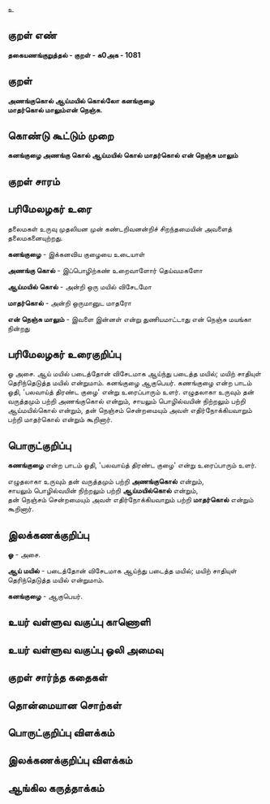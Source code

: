உ

## குறள் எண் 

**தகையணங்குறுத்தல் - குறள் - க0அக - 1081**

## குறள் 

**அணங்குகொல் ஆய்மயில் கொல்லோ கனங்குழை  
மாதர்கொல் மாலும்என் நெஞ்சு.** 

## கொண்டு கூட்டும் முறை

**கனங்குழை அணங்கு கொல் ஆய்மயில் கொல் மாதர்கொல் என் நெஞ்சு மாலும்** 

## குறள் சாரம் 


## பரிமேலழகர் உரை

தலைமகள் உருவு முதலியன முன் கண்டறிவனன்றிச் சிறந்தமையின் அவளைத் தலைமகனையுற்றது. 

**கனங்குழை** - இக்கனவிய குழையை உடையாள் 

**அணங்கு கொல்** - இப்பொழிற்கண் உறைவாளோர் தெய்வமகளோ 

**ஆய்மயில் கொல்** - அன்றி ஒரு மயில் விசேடமோ 

**மாதர்கொல்** - அன்றி ஒருமானுட மாதரோ 

**என் நெஞ்சு மாலும்** - இவளை இன்னள் என்று துணியமாட்டாது என் நெஞ்சு மயங்கா நின்றது

## பரிமேலழகர் உரைகுறிப்பு   

ஓ அசை. ஆய் மயில் படைத்தோன் விசேடமாக ஆய்ந்து படைத்த மயில்; மயிற் சாதியுள் தெரிந்தெடுத்த மயில் என்றுமாம். கனங்குழை ஆகுபெயர். கணங்குழை என்ற பாடம் ஓதி, 'பலவாய்த் திரண்ட குழை' என்று உரைப்பாரும் உளர். எழுதலாகா உருவும் தன் வருத்தமும் பற்றி அணங்குகொல் என்றும், சாயலும் பொழில்வயின் நிற்றலும் பற்றி ஆய்மயில்கொல் என்றும், தன் நெஞ்சம் சென்றமையும் அவள் எதிர்நோக்கியவாறும் பற்றி மாதர்கொல் என்றும் கூறினார்.

## பொருட்குறிப்பு 

**கணங்குழை** என்ற பாடம் ஓதி, 'பலவாய்த் திரண்ட குழை' என்று உரைப்பாரும் உளர். 

எழுதலாகா உருவும் தன் வருத்தமும் பற்றி **அணங்குகொல்** என்றும்,   
சாயலும் பொழில்வயின் நிற்றலும் பற்றி **ஆய்மயில்கொல்** என்றும்,   
தன் நெஞ்சம் சென்றமையும் அவள் எதிர்நோக்கியவாறும் பற்றி **மாதர்கொல்** என்றும் கூறினார்.

## இலக்கணக்குறிப்பு  

**ஓ** - அசை. 

**ஆய் மயில்** - படைத்தோன் விசேடமாக ஆய்ந்து படைத்த மயில்; மயிற் சாதியுள் தெரிந்தெடுத்த மயில் என்றுமாம். 

**கனங்குழை** - ஆகுபெயர்.

## உயர் வள்ளுவ வகுப்பு காணொளி


## உயர் வள்ளுவ வகுப்பு ஒலி அமைவு 

 
## குறள் சார்ந்த கதைகள் 


## தொன்மையான சொற்கள்


## பொருட்குறிப்பு விளக்கம்


## இலக்கணக்குறிப்பு விளக்கம்


## ஆங்கில கருத்தாக்கம் 



